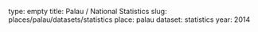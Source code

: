type: empty
title: Palau / National Statistics
slug: places/palau/datasets/statistics
place: palau
dataset: statistics
year: 2014
